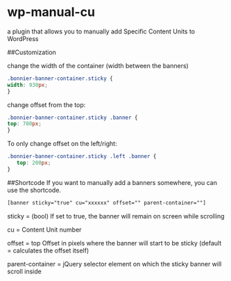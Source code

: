# wp-manual-cu
a plugin that allows you to manually add Specific Content Units to WordPress

##Customization

change the width of the container (width between the banners)

```css
.bonnier-banner-container.sticky {
width: 930px;
}
```

change offset from the top:

```css
.bonnier-banner-container.sticky .banner {
top: 700px;
}
```

To only change offset on the left/right:

```css
.bonnier-banner-container.sticky .left .banner {
   top: 200px;
}
```

##Shortcode
If you want to manually add a banners somewhere, you can use the shortcode.

```html
[banner sticky="true" cu="xxxxxx" offset="" parent-container=""]
```
sticky = (bool) If set to true, the banner will remain on screen while scrolling

cu = Content Unit number

offset = top Offset in pixels where the banner will start to be sticky (default = calculates the offset itself)

parent-container = jQuery selector element on which the sticky banner will scroll inside
